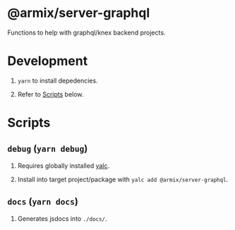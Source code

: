 # @armix/server-graphql

Functions to help with graphql/knex backend projects.

# Development

1. `yarn` to install depedencies.

2. Refer to [Scripts](#Scripts) below.

# Scripts

## `debug` (`yarn debug`)

1. Requires globally installed [yalc](https://www.npmjs.com/package/yalc).

2. Install into target project/package with `yalc add @armix/server-graphql`.

## `docs` (`yarn docs`)

1. Generates jsdocs into `./docs/`.
